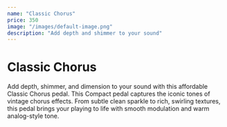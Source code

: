 ```yaml
---
name: "Classic Chorus"
price: 350
image: "/images/default-image.png"
description: "Add depth and shimmer to your sound"
---
```


# Classic Chorus

Add depth, shimmer, and dimension to your sound with this affordable Classic Chorus pedal. This Compact pedal captures the iconic tones of vintage chorus effects. From subtle clean sparkle to rich, swirling textures, this pedal brings your playing to life with smooth modulation and warm analog-style tone.
